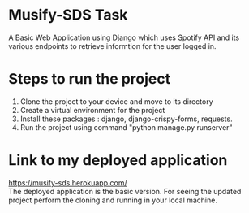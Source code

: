 # Musify-SDS Task

A Basic Web Application using Django which uses Spotify API and its various endpoints to retrieve informtion for the user logged in.


# Steps to run the project
1. Clone the project to your device and move to its directory
2. Create a virtual environment for the project
3. Install these packages : django, django-crispy-forms, requests.
4. Run the project using command "python manage.py runserver"


# Link to my deployed application
https://musify-sds.herokuapp.com/  
The deployed application is the basic version. For seeing the updated project perform the cloning and running in your local machine.
